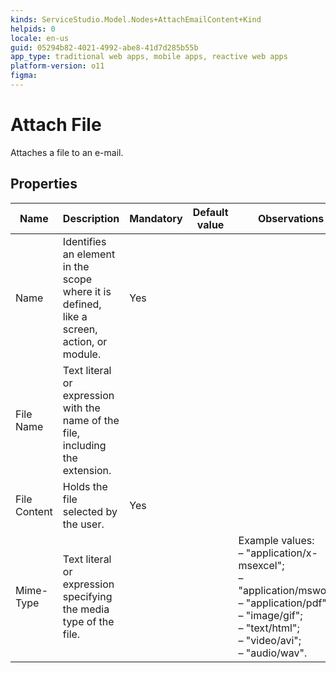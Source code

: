 ```yaml
---
kinds: ServiceStudio.Model.Nodes+AttachEmailContent+Kind
helpids: 0
locale: en-us
guid: 05294b82-4021-4992-abe8-41d7d285b55b
app_type: traditional web apps, mobile apps, reactive web apps
platform-version: o11
figma:
---
```


# Attach File

Attaches a file to an e-mail.  

## Properties

<table markdown="1">
<thead>
<tr>
<th>Name</th>
<th>Description</th>
<th>Mandatory</th>
<th>Default value</th>
<th>Observations</th>
</tr>
</thead>
<tbody>
<tr>
<td title="Name">Name</td>
<td>Identifies an element in the scope where it is defined, like a screen, action, or module.</td>
<td>Yes</td>
<td></td>
<td></td>
</tr>
<tr>
<td title="File Name">File Name</td>
<td>Text literal or expression with the name of the file, including the extension.</td>
<td></td>
<td></td>
<td></td>
</tr>
<tr>
<td title="File Content">File Content</td>
<td>Holds the file selected by the user.</td>
<td>Yes</td>
<td></td>
<td></td>
</tr>
<tr>
<td title="Mime-Type">Mime-Type</td>
<td>Text literal or expression specifying the media type of the file.</td>
<td></td>
<td></td>
<td>Example values:<br/>
– "application/x-msexcel";<br/>
– "application/msword";<br/>
– "application/pdf";<br/>
– "image/gif";<br/>
– "text/html";<br/>
– "video/avi";<br/>
– "audio/wav".</td>
</tr>
</tbody>
</table>

